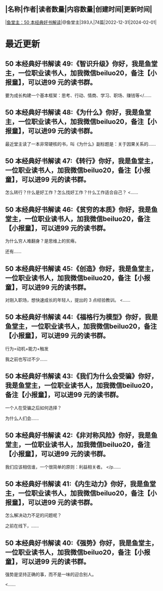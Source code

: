 |名称|作者|读者数量|内容数量|创建时间|更新时间|
---
|[鱼堂主：50 本经典好书解读](https://xiaobot.net/p/yutangzhu?refer=0b133df9-27dc-423b-8101-639049001c13)|@鱼堂主|393人|74篇|2022-12-31|2024-02-01|

# 最近更新
## 50 本经典好书解读 49:《智识升级》你好，我是鱼堂主，一位职业读书人，加我微信beiluo20，备注【小报童】，可以进99 元的读书群。

要为成长构建一个基本框架：思考、行动、情商、学习、职场、赚钱等</......
## 50 本经典好书解读 48:《为什么》你好，我是鱼堂主，一位职业读书人，加我微信beiluo20，备注【小报童】，可以进99 元的读书群。

最近堂主读了一本非常硬核的书，叫《为什么》副标题是：关于因果关系的......
## 50 本经典好书解读 47:《转行》你好，我是鱼堂主，一位职业读书人，加我微信beiluo20，备注【小报童】，可以进99 元的读书群。

怎么转行？什么是好工作？怎么找好工作？什么工作适合自己？
<......
## 50 本经典好书解读 46:《贫穷的本质》你好，我是鱼堂主，一位职业读书人，加我微信beiluo20，备注【小报童】，可以进99 元的读书群。

为什么穷人难翻身？是思维上的贫瘠。

还有......
## 50 本经典好书解读 45:《创造》你好，我是鱼堂主，一位职业读书人，加我微信beiluo20，备注【小报童】，可以进99 元的读书群。

对刚入职场，想快速成长的年轻人，提出的 3 点经验教训。
<......
## 50 本经典好书解读 44:《福格行为模型》你好，我是鱼堂主，一位职业读书人，加我微信beiluo20，备注【小报童】，可以进99 元的读书群。

行为=动机+能力+触发

我之前也写过不少......
## 50 本经典好书解读 43:《我们为什么会受骗》你好，我是鱼堂主，一位职业读书人，加我微信beiluo20，备注【小报童】，可以进99 元的读书群。

一个人在受骗之后如何选择？

为什么人们会......
## 50 本经典好书解读 42:《非对称风险》你好，我是鱼堂主，一位职业读书人，加我微信beiluo20，备注【小报童】，可以进99 元的读书群。

我们应该相信谁，一个很简单的原则：利益相关者。
</p......
## 50 本经典好书解读 41:《内生动力》你好，我是鱼堂主，一位职业读书人，加我微信beiluo20，备注【小报童】，可以进99 元的读书群。

怎么解决动力不足的问题呢？

之前在线下，......
## 50 本经典好书解读 40:《强势》你好，我是鱼堂主，一位职业读书人，加我微信beiluo20，备注【小报童】，可以进99 元的读书群。

强势是坚持正确的事，而不是一味的迎合别人。

<......

